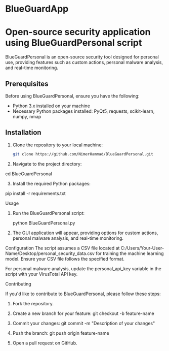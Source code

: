 # BlueGuardApp

# Open-source security application using BlueGuardPersonal script

BlueGuardPersonal is an open-source security tool designed for personal use, providing features such as custom actions, personal malware analysis, and real-time monitoring.

## Prerequisites

Before using BlueGuardPersonal, ensure you have the following:

- Python 3.x installed on your machine
- Necessary Python packages installed: PyQt5, requests, scikit-learn, numpy, nmap

## Installation

1. Clone the repository to your local machine:

   ```bash
   git clone https://github.com/NimerHammad/BlueGuardPersonal.git


2. Navigate to the project directory:

cd BlueGuardPersonal

3. Install the required Python packages:

pip install -r requirements.txt



Usage

1. Run the BlueGuardPersonal script:

   python BlueGuardPersonal.py

2. The GUI application will appear, providing options for custom actions, personal malware analysis, and real-time monitoring.


Configuration
The script assumes a CSV file located at C:/Users/Your-User-Name/Desktop/personal_security_data.csv for training the machine learning model. Ensure your CSV file follows the specified format.

For personal malware analysis, update the personal_api_key variable in the script with your VirusTotal API key. 


Contributing


If you'd like to contribute to BlueGuardPersonal, please follow these steps:

1. Fork the repository.

2. Create a new branch for your feature:
git checkout -b feature-name

3. Commit your changes:
git commit -m "Description of your changes"

4. Push the branch:
git push origin feature-name

5. Open a pull request on GitHub.
